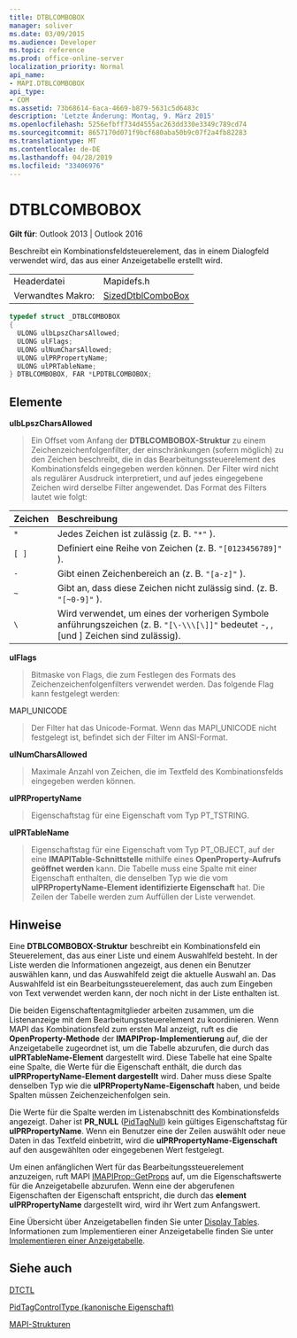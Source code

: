 ```yaml
---
title: DTBLCOMBOBOX
manager: soliver
ms.date: 03/09/2015
ms.audience: Developer
ms.topic: reference
ms.prod: office-online-server
localization_priority: Normal
api_name:
- MAPI.DTBLCOMBOBOX
api_type:
- COM
ms.assetid: 73b68614-6aca-4669-b879-5631c5d6483c
description: 'Letzte Änderung: Montag, 9. März 2015'
ms.openlocfilehash: 5256efbff734d4555ac263dd330e3349c789cd74
ms.sourcegitcommit: 8657170d071f9bcf680aba50b9c07f2a4fb82283
ms.translationtype: MT
ms.contentlocale: de-DE
ms.lasthandoff: 04/28/2019
ms.locfileid: "33406976"
---
```

# <a name="dtblcombobox"></a>DTBLCOMBOBOX

  
  
**Gilt für**: Outlook 2013 | Outlook 2016 
  
Beschreibt ein Kombinationsfeldsteuerelement, das in einem Dialogfeld verwendet wird, das aus einer Anzeigetabelle erstellt wird.
  
|||
|:-----|:-----|
|Headerdatei  <br/> |Mapidefs.h  <br/> |
|Verwandtes Makro:  <br/> |[SizedDtblComboBox](sizeddtblcombobox.md) <br/> |
   
```cpp
typedef struct _DTBLCOMBOBOX
{
  ULONG ulbLpszCharsAllowed;
  ULONG ulFlags;
  ULONG ulNumCharsAllowed;
  ULONG ulPRPropertyName;
  ULONG ulPRTableName;
} DTBLCOMBOBOX, FAR *LPDTBLCOMBOBOX;

```

## <a name="members"></a>Elemente

 **ulbLpszCharsAllowed**
  
> Ein Offset vom Anfang der **DTBLCOMBOBOX-Struktur** zu einem Zeichenzeichenfolgenfilter, der einschränkungen (sofern möglich) zu den Zeichen beschreibt, die in das Bearbeitungssteuerelement des Kombinationsfelds eingegeben werden können. Der Filter wird nicht als regulärer Ausdruck interpretiert, und auf jedes eingegebene Zeichen wird derselbe Filter angewendet. Das Format des Filters lautet wie folgt: 
    
|**Zeichen**|**Beschreibung**|
|:-----|:-----|
| `*` <br/> |Jedes Zeichen ist zulässig (z. B.  `"*"` ).  <br/> |
| `[ ]` <br/> |Definiert eine Reihe von Zeichen (z. B.  `"[0123456789]"` ).  <br/> |
| `-` <br/> |Gibt einen Zeichenbereich an (z. B.  `"[a-z]"` ).  <br/> |
| `~` <br/> |Gibt an, dass diese Zeichen nicht zulässig sind. (z. B.  `"[~0-9]"` ).  <br/> |
| `\` <br/> |Wird verwendet, um eines der vorherigen Symbole anführungszeichen (z. B.  `"[\-\\\[\]]"` bedeutet -, \, [und ] Zeichen sind zulässig).  <br/> |
   
 **ulFlags**
  
> Bitmaske von Flags, die zum Festlegen des Formats des Zeichenzeichenfolgenfilters verwendet werden. Das folgende Flag kann festgelegt werden:
    
MAPI_UNICODE 
  
> Der Filter hat das Unicode-Format. Wenn das MAPI_UNICODE nicht festgelegt ist, befindet sich der Filter im ANSI-Format.
    
 **ulNumCharsAllowed**
  
> Maximale Anzahl von Zeichen, die im Textfeld des Kombinationsfelds eingegeben werden können.
    
 **ulPRPropertyName**
  
> Eigenschaftstag für eine Eigenschaft vom Typ PT_TSTRING. 
    
 **ulPRTableName**
  
> Eigenschaftstag für eine Eigenschaft vom Typ PT_OBJECT, auf der eine **IMAPITable-Schnittstelle** mithilfe eines **OpenProperty-Aufrufs geöffnet werden** kann. Die Tabelle muss eine Spalte mit einer Eigenschaft enthalten, die denselben Typ wie die vom **ulPRPropertyName-Element identifizierte Eigenschaft** hat. Die Zeilen der Tabelle werden zum Auffüllen der Liste verwendet. 
    
## <a name="remarks"></a>Hinweise

Eine **DTBLCOMBOBOX-Struktur** beschreibt ein Kombinationsfeld ein Steuerelement, das aus einer Liste und einem Auswahlfeld besteht. In der Liste werden die Informationen angezeigt, aus denen ein Benutzer auswählen kann, und das Auswahlfeld zeigt die aktuelle Auswahl an. Das Auswahlfeld ist ein Bearbeitungssteuerelement, das auch zum Eingeben von Text verwendet werden kann, der noch nicht in der Liste enthalten ist. 
  
Die beiden Eigenschaftentagmitglieder arbeiten zusammen, um die Listenanzeige mit dem Bearbeitungssteuerelement zu koordinieren. Wenn MAPI das Kombinationsfeld zum ersten Mal anzeigt, ruft es die **OpenProperty-Methode** der **IMAPIProp-Implementierung** auf, die der Anzeigetabelle zugeordnet ist, um die Tabelle abzurufen, die durch das **ulPRTableName-Element** dargestellt wird. Diese Tabelle hat eine Spalte eine Spalte, die Werte für die Eigenschaft enthält, die durch das **ulPRPropertyName-Element dargestellt** wird. Daher muss diese Spalte denselben Typ wie die **ulPRPropertyName-Eigenschaft** haben, und beide Spalten müssen Zeichenzeichenfolgen sein. 
  
Die Werte für die Spalte werden im Listenabschnitt des Kombinationsfelds angezeigt. Daher ist **PR_NULL** ([PidTagNull](pidtagnull-canonical-property.md)) kein gültiges Eigenschaftstag für **ulPRPropertyName**. Wenn ein Benutzer eine der Zeilen auswählt oder neue Daten in das Textfeld einbetritt, wird die **ulPRPropertyName-Eigenschaft** auf den ausgewählten oder eingegebenen Wert festgelegt. 
  
Um einen anfänglichen Wert für das Bearbeitungssteuerelement anzuzeigen, ruft MAPI [IMAPIProp::GetProps](imapiprop-getprops.md) auf, um die Eigenschaftswerte für die Anzeigetabelle abzurufen. Wenn eine der abgerufenen Eigenschaften der Eigenschaft entspricht, die durch das **element ulPRPropertyName** dargestellt wird, wird ihr Wert zum Anfangswert. 
  
Eine Übersicht über Anzeigetabellen finden Sie unter [Display Tables](display-tables.md). Informationen zum Implementieren einer Anzeigetabelle finden Sie unter [Implementieren einer Anzeigetabelle](display-table-implementation.md).
  
## <a name="see-also"></a>Siehe auch



[DTCTL](dtctl.md)
  
[PidTagControlType (kanonische Eigenschaft)](pidtagcontroltype-canonical-property.md)


[MAPI-Strukturen](mapi-structures.md)

